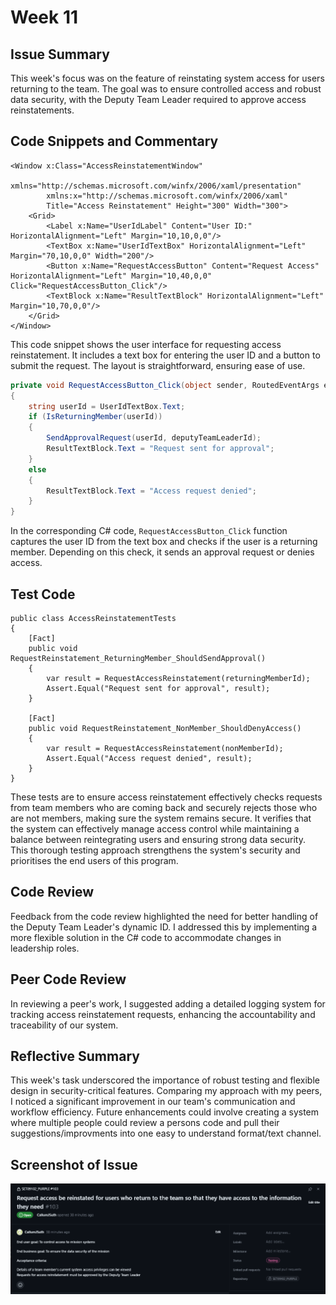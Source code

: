 
# Week 11

## Issue Summary
This week's focus was on the feature of reinstating system access for users returning to the team. The goal was to ensure controlled access and robust data security, with the Deputy Team Leader required to approve access reinstatements.

## Code Snippets and Commentary

```xaml
<Window x:Class="AccessReinstatementWindow"
        xmlns="http://schemas.microsoft.com/winfx/2006/xaml/presentation"
        xmlns:x="http://schemas.microsoft.com/winfx/2006/xaml"
        Title="Access Reinstatement" Height="300" Width="300">
    <Grid>
        <Label x:Name="UserIdLabel" Content="User ID:" HorizontalAlignment="Left" Margin="10,10,0,0"/>
        <TextBox x:Name="UserIdTextBox" HorizontalAlignment="Left" Margin="70,10,0,0" Width="200"/>
        <Button x:Name="RequestAccessButton" Content="Request Access" HorizontalAlignment="Left" Margin="10,40,0,0" Click="RequestAccessButton_Click"/>
        <TextBlock x:Name="ResultTextBlock" HorizontalAlignment="Left" Margin="10,70,0,0"/>
    </Grid>
</Window>
```
This code snippet shows the user interface for requesting access reinstatement. It includes a text box for entering the user ID and a button to submit the request. The layout is straightforward, ensuring ease of use.

```csharp
private void RequestAccessButton_Click(object sender, RoutedEventArgs e)
{
    string userId = UserIdTextBox.Text;
    if (IsReturningMember(userId))
    {
        SendApprovalRequest(userId, deputyTeamLeaderId);
        ResultTextBlock.Text = "Request sent for approval";
    }
    else
    {
        ResultTextBlock.Text = "Access request denied";
    }
}
```
In the corresponding C# code, `RequestAccessButton_Click` function captures the user ID from the text box and checks if the user is a returning member. Depending on this check, it sends an approval request or denies access.

## Test Code

```
public class AccessReinstatementTests
{
    [Fact]
    public void RequestReinstatement_ReturningMember_ShouldSendApproval()
    {
        var result = RequestAccessReinstatement(returningMemberId);
        Assert.Equal("Request sent for approval", result);
    }

    [Fact]
    public void RequestReinstatement_NonMember_ShouldDenyAccess()
    {
        var result = RequestAccessReinstatement(nonMemberId);
        Assert.Equal("Access request denied", result);
    }
}
```

These tests are to ensure access reinstatement effectively checks requests from team members who are coming back and securely rejects those who are not members, making sure the system remains secure. It verifies that the system can effectively manage access control while maintaining a balance between reintegrating users and ensuring strong data security. This thorough testing approach strengthens the system's security and prioritises the end users of this program.

## Code Review 
Feedback from the code review highlighted the need for better handling of the Deputy Team Leader's dynamic ID. I addressed this by implementing a more flexible solution in the C# code to accommodate changes in leadership roles.

## Peer Code Review
In reviewing a peer's work, I suggested adding a detailed logging system for tracking access reinstatement requests, enhancing the accountability and traceability of our system.

## Reflective Summary
This week's task underscored the importance of robust testing and flexible design in security-critical features. Comparing my approach with my peers, I noticed a significant improvement in our team's communication and workflow efficiency. Future enhancements could involve creating a system where multiple people could review a persons code and pull their suggestions/improvments into one easy to understand format/text channel. 

## Screenshot of Issue 

![Image](https://github.com/CallumJSuth/Portfolio/blob/main/images/ss7-1.png)
